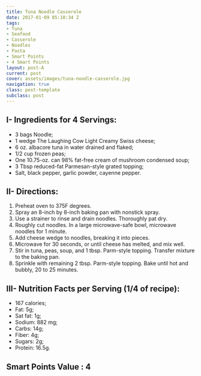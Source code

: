 ```yaml
---
title: Tuna Noodle Casserole
date: 2017-01-09 05:10:34 Z
tags:
- Tuna
- Seafood
- Casserole
- Noodles
- Pasta
- Smart Points
- 4 Smart Points
layout: post-A
current: post
cover: assets/images/tuna-noodle-casserole.jpg
navigation: true
class: post-template
subclass: post
---
```


## I- Ingredients for 4 Servings:
* 3 bags Noodle;
* 1 wedge The Laughing Cow Light Creamy Swiss cheese;
* 6 oz. albacore tuna in water drained and flaked;
* 1/2 cup frozen peas;
* One 10.75-oz. can 98% fat-free cream of mushroom condensed soup;
* 3 Tbsp reduced-fat Parmesan-style grated topping;
* Salt, black pepper, garlic powder, cayenne pepper.

## II- Directions:
1. Preheat oven to 375F degrees.
1. Spray an 8-inch by 8-inch baking pan with nonstick spray.
1. Use a strainer to rinse and drain noodles. Thoroughly pat dry.
1. Roughly cut noodles. In a large microwave-safe bowl, microwave noodles for 1 minute.
1. Add cheese wedge to noodles, breaking it into pieces.
1. Microwave for 30 seconds, or until cheese has melted, and mix well.
1. Stir in tuna, peas, soup, and 1 tbsp. Parm-style topping. Transfer mixture to the baking pan.
1. Sprinkle with remaining 2 tbsp. Parm-style topping. Bake until hot and bubbly, 20 to 25 minutes.

## III- Nutrition Facts per Serving (1/4 of recipe):
* 167 calories;
* Fat: 5g;
* Sat fat: 1g;
* Sodium: 882 mg;
* Carbs: 14g;
* Fiber: 4g;
* Sugars: 2g;
* Protein: 16.5g.

## Smart Points Value : 4
